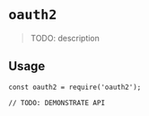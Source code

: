 # `oauth2`

> TODO: description

## Usage

```
const oauth2 = require('oauth2');

// TODO: DEMONSTRATE API
```
